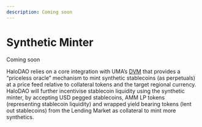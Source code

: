 ```yaml
---
description: Coming soon
---
```


# Synthetic Minter

Coming soon

HaloDAO relies on a core integration with UMA’s [DVM](https://docs.umaproject.org/oracle/econ-architecture) that provides a “priceless oracle” mechanism to mint synthetic stablecoins \(as perpetuals\) at a price feed relative to collateral tokens and the target regional currency. HaloDAO will further incentivise stablecoin liquidity using the synthetic minter, by accepting USD pegged stablecoins, AMM LP tokens \(representing stablecoin liquidity\) and wrapped yield bearing tokens \(lent out stablecoins\) from the Lending Market as collateral to mint more synthetics.   


